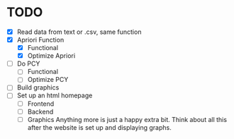 # TODO
- [X] Read data from text or .csv, same function
- [X] Apriori Function
    - [X] Functional
    - [X] Optimize Apriori
- [ ] Do PCY
    - [ ] Functional
    - [ ] Optimize PCY
- [ ] Build graphics
- [ ] Set up an html homepage
    - [ ] Frontend
    - [ ] Backend
    - [ ] Graphics
Anything more is just a happy extra bit. Think about all this after the website is set up and displaying graphs.